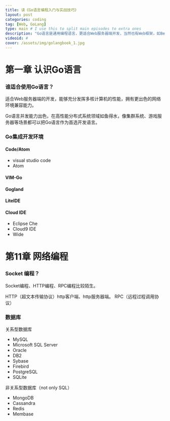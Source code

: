 ```yaml
---
title: 读《Go语言编程入门与实战技巧》
layout: post
categories: coding
tag: [Web, GoLang]
type: main # I use this to split main episodes to extra ones
description: "Go语言是通用编程语言，更适合Web服务器端开发，当然也有Web框架，如Beego、Gorilla，但根据目前的知识和需求，还不需要深入了解。"
videoid: #
cover: /assets/img/golangbook_1.jpg
---
```



# 第一章 认识Go语言

### 谁适合使用Go语言？

适合Web服务器端的开发，能够充分发挥多核计算机的性能，拥有更出色的网络环境兼容能力。

Go语言并发能力出色，在高性能分布式系统领域如鱼得水，像集群系统、游戏服务器等场景都可以把Go语言作为首选开发语言。

### Go集成开发环境

#### Code/Atom

- visual studio code
- Atom

#### VIM-Go

#### Gogland
#### LiteIDE

####  Cloud IDE

- Eclipse Che
- Cloud9 IDE
- Wide


# 第11章 网络编程


### Socket 编程？

Socket编程、HTTP编程、RPC编程比较陌生。

HTTP（超文本传输协议）http客户端、http服务器端。
RPC（远程过程调用协议）

### 数据库


关系型数据库

- MySQL
- Microsoft SQL Server
- Oracle
- DB2
- Sybase
- Firebird
- PostgreSQL
- SQLite

非关系型数据库（not only SQL）

- MongoDB
- Cassandra
- Redis
- Membase

